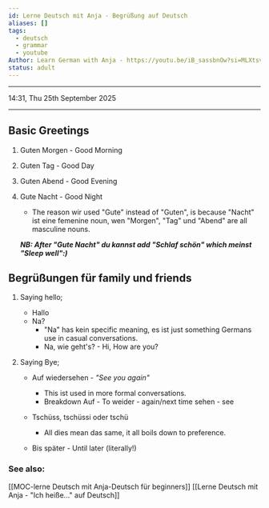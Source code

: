 ```yaml
---
id: Lerne Deutsch mit Anja - Begrüßung auf Deutsch
aliases: []
tags:
  - deutsch
  - grammar
  - youtube
Author: Learn German with Anja - https://youtu.be/iB_sassbnOw?si=MLXtsv9cmAw76OY4
status: adult
---
```

---

14:31, Thu 25th September 2025

---

## Basic Greetings

1. Guten Morgen - Good Morning
2. Guten Tag - Good Day
3. Guten Abend - Good Evening
4. Gute Nacht - Good Night
    - The reason wir used "Gute" instead of "Guten", is because "Nacht" ist eine
    femenine noun, wen "Morgen", "Tag" und "Abend" are all masculine nouns.
    
    ***NB: After "Gute Nacht" du kannst add "Schlaf schön" which meinst "Sleep
    well":)***

## Begrüßungen für family und friends

1. Saying hello;
    - Hallo
    - Na?
        - "Na" has kein specific meaning, es ist just something Germans use in
        casual conversations.
        - Na, wie geht's? - Hi, How are you?

2. Saying Bye;
    - Auf wiedersehen - *"See you again"*       
        - This ist used in more formal conversations.
        - Breakdown
            Auf - To
            weider - again/next time
            sehen - see

    - Tschüss, tschüssi oder tschü
        - All dies mean das same, it all boils down to preference.

    - Bis später - Until later (literally!)

### See also:

[[MOC-lerne Deutsch mit Anja-Deutsch für beginners]]
[[Lerne Deutsch mit Anja - "Ich heiße..." auf Deutsch]]
